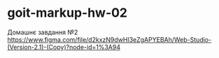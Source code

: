 # goit-markup-hw-02
Домашнє завдання №2
https://www.figma.com/file/d2kxzN9dwHI3eZgAPYEBAh/Web-Studio-(Version-2.1)-(Copy)?node-id=1%3A94
